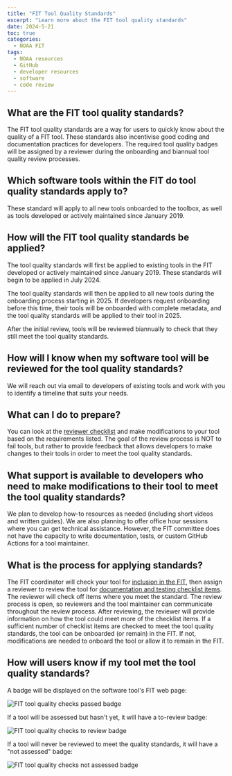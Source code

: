 ```yaml
---
title: "FIT Tool Quality Standards"
excerpt: "Learn more about the FIT tool quality standards"
date: 2024-5-21
toc: true
categories:
  - NOAA FIT
tags:
  - NOAA resources
  - GitHub
  - developer resources
  - software
  - code review
---
```


## What are the FIT tool quality standards?

The FIT tool quality standards are a way for users to quickly know about the quality of a FIT tool. These standards also incentivise good coding and documentation practices for developers. The required tool quality badges will be assigned by a reviewer during the onboarding and biannual tool quality review processes. 

## Which software tools within the FIT do tool quality standards apply to?

These standard will apply to all new tools onboarded to the toolbox, as well as tools developed or actively maintained since January 2019.

## How will the FIT tool quality standards be applied?

The tool quality standards will first be applied to existing tools in the FIT developed or actively maintained since January 2019. These standards will begin to be applied in July 2024.

The tool quality standards will then be applied to all new tools during the onboarding process starting in 2025. If developers request onboarding before this time, their tools will be onboarded with complete metadata, and the tool quality standards will be applied to their tool in 2025.

After the initial review, tools will be reviewed biannually to check that they still meet the tool quality standards.

## How will I know when my software tool will be reviewed for the tool quality standards?

We will reach out via email to developers of existing tools and work with you to identify a timeline that suits your needs.

## What can I do to prepare?

You can look at the [reviewer checklist](https://noaa-fisheries-integrated-toolbox.github.io/resources/noaa%20fit/tool-quality-reviewer-checklist) and make modifications to your tool based on the requirements listed. The goal of the review process is NOT to fail tools, but rather to provide feedback that allows developers to make changes to their tools in order to meet the tool quality standards. 

## What support is available to developers who need to make modifications to their tool to meet the tool quality standards?

We plan to develop how-to resources as needed (including short videos and written guides). We are also planning to offer office hour sessions where you can get technical assistance. However, the FIT committee does not have the capacity to write documentation, tests, or custom GitHub Actions for a tool maintainer.

## What is the process for applying standards?

The FIT coordinator will check your tool for [inclusion in the FIT](https://noaa-fisheries-integrated-toolbox.github.io/resources/noaa%20fit/tool-quality-reviewer-checklist/checklist-for-fit-coordinator), then assign a reviewer to review the tool for [documentation and testing checklist items](https://noaa-fisheries-integrated-toolbox.github.io/resources/noaa%20fit/tool-quality-reviewer-checklist/basics/checklists-for-reviewers). The reviewer will check off items where you meet the standard. The review process is open, so reviewers and the tool maintainer can communicate throughout the review process. After reviewing, the reviewer will provide information on how the tool could meet more of the checklist items. If a sufficient number of checklist items are checked to meet the tool quality standards, the tool can be onboarded (or remain) in the FIT. If not, modifications are needed to onboard the tool or allow it to remain in the FIT.

## How will users know if my tool met the tool quality standards?

A badge will be displayed on the software tool's FIT web page:

![FIT tool quality checks passed badge](https://img.shields.io/badge/FIT_quality_checks-passed-759A06.svg)

If a tool will be assessed but hasn't yet, it will have a to-review badge:

![FIT tool quality checks to review badge](https://img.shields.io/badge/FIT_quality_checks-to_review-white.svg)

If a tool will never be reviewed to meet the quality standards, it will have a "not assessed" badge:

![FIT tool quality checks not assessed badge](https://img.shields.io/badge/FIT_quality_checks-not_assessed-white.svg)

